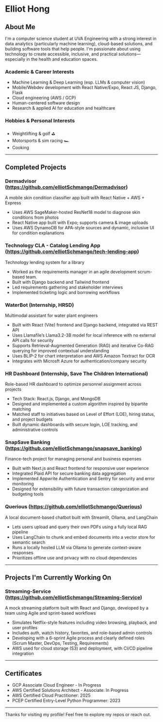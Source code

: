 <!--**elliotSchmango/elliotSchmango** is a ✨ _special_ ✨ repository because its `README.md` (this file) appears on your GitHub profile.-->
# Elliot Hong

## About Me
I'm a computer science student at UVA Engineering with a strong interest in data analytics (particularly machine learning), cloud-based solutions, and building software tools that help people. I'm passionate about using technology to create accessible, inclusive, and practical solutions—especially in the health and education spaces.

### Academic & Career Interests
- Machine Learning & Deep Learning (esp. LLMs & computer vision)
- Mobile/Webdev development with React Native/Expo, React JS, Django, Flask
- Cloud engineering (AWS / GCP)
- Human-centered software design
- Research & applied AI for education and healthcare

### Hobbies & Personal Interests
- Weightlifting & golf ⛳
- Motorsports & sim racing 🏎️
- Cooking

---

## Completed Projects

### Dermadvisor (https://github.com/elliotSchmango/Dermadvisor)
A mobile skin condition classifier app built with React Native + AWS + Express
- Uses AWS SageMaker-hosted ResNet18 model to diagnose skin conditions from photos  
- React Native app built with Expo; supports camera & image uploads
- Uses AWS DynamoDB for APA-style sources and dynamic, inclusive UI for condition explanations 

### Technology CLA - Catalog Lending App (https://github.com/elliotSchmango/tech-lending-app)
Technology lending system for a library  
- Worked as the requirements manager in an agile development scrum-based team.
- Built with Django backend and Tailwind frontend  
- Led requirements gathering and stakeholder interviews  
- Implemented ticketing logic and borrowing workflows  

### WaterBot (Internship, HRSD)
Multimodal assistant for water plant engineers
- Built with React (Vite) frontend and Django backend, integrated via REST API
- Uses Llamafile’s Llama3.2-3B model for local inference with no external API calls for security
- Supports Retrieval-Augmented Generation (RAG) and iterative Co-RAG querying for improved contextual understanding
- Uses BLIP-2 for chart interpretation and AWS Amazon Textract for OCR
- Integrates with Microsft Azure for authentication/company security

### HR Dashboard (Internship, Save The Children International)
Role-based HR dashboard to optimize personnel assignment across projects
- Tech Stack: React.js, Django, and MongoDB
- Designed and implemented a custom algorithm inspired by bipartite matching
- Matched staff to initiatives based on Level of Effort (LOE), hiring status, and project budgets
- Built dynamic dashboards with secure login, LOE tracking, and administrative controls
  
### SnapSave Banking (https://github.com/elliotSchmango/snapsave_banking)
Finance-tech project for managing personal and business expenses
- Built with Next.js and React frontend for responsive user experience
- Integrated Plaid API for secure banking data aggregation
- Implemented Appwrite Authentication and Sentry for security and error monitoring
- Designed for extensibility with future transaction categorization and budgeting tools

### Querious (https://github.com/elliotSchmango/Querious)
A local document-based chatbot built with Streamlit, Ollama, and LangChain
- Lets users upload and query their own PDFs using a fully local RAG pipeline
- Uses LangChain to chunk and embed documents into a vector store for semantic search
- Runs a locally hosted LLM via Ollama to generate context-aware responses
- Prioritizes offline use and privacy with no cloud dependencies

---

## Projects I'm Currently Working On

### Streaming-Service (https://github.com/elliotSchmango/Streaming-Service)
A mock streaming platform built with React and Django, developed by a team using Agile and sprint-based workflows
- Simulates Netflix-style features including video browsing, playback, and user profiles
- Includes auth, watch history, favorites, and role-based admin controls
- Developing with a 6-sprint Agile process and clearly defined roles (Scrum Master, DevOps, Testing, Requirements)
- AWS used for cloud storage (S3) and deployment, with CI/CD pipeline integration

---

## Certificates
- GCP Associate Cloud Engineer - In Progress
- AWS Certified Solutions Architect - Associate: In Progress
- AWS Certified Cloud Practitioner: 2025
- PCEP Certified Entry-Level Python Programmer: 2023

---

Thanks for visiting my profile! Feel free to explore my repos or reach out.

